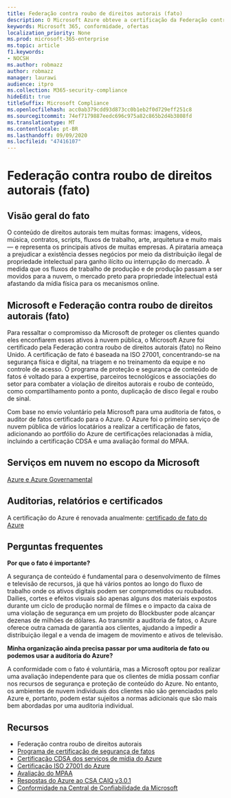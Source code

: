 ```yaml
---
title: Federação contra roubo de direitos autorais (fato)
description: O Microsoft Azure obteve a certificação da Federação contra roubo de direitos autorais no Reino Unido.
keywords: Microsoft 365, conformidade, ofertas
localization_priority: None
ms.prod: microsoft-365-enterprise
ms.topic: article
f1.keywords:
- NOCSH
ms.author: robmazz
author: robmazz
manager: laurawi
audience: itpro
ms.collection: M365-security-compliance
hideEdit: true
titleSuffix: Microsoft Compliance
ms.openlocfilehash: acc0ab379cdd93d873cc0b1eb2f0d729eff251c8
ms.sourcegitcommit: 74ef7179887eedc696c975a82c865b2d4b3808fd
ms.translationtype: MT
ms.contentlocale: pt-BR
ms.lasthandoff: 09/09/2020
ms.locfileid: "47416107"
---
```

# <a name="federation-against-copyright-theft-fact"></a>Federação contra roubo de direitos autorais (fato)

## <a name="fact-overview"></a>Visão geral do fato

O conteúdo de direitos autorais tem muitas formas: imagens, vídeos, música, contratos, scripts, fluxos de trabalho, arte, arquitetura e muito mais — e representa os principais ativos de muitas empresas. A pirataria ameaça a prejudicar a existência desses negócios por meio da distribuição ilegal de propriedade intelectual para ganho ilícito ou interrupção do mercado. À medida que os fluxos de trabalho de produção e de produção passam a ser movidos para a nuvem, o mercado preto para propriedade intelectual está afastando da mídia física para os mecanismos online.

## <a name="microsoft-and-federation-against-copyright-theft-fact"></a>Microsoft e Federação contra roubo de direitos autorais (fato)

Para ressaltar o compromisso da Microsoft de proteger os clientes quando eles enconfiarem esses ativos à nuvem pública, o Microsoft Azure foi certificado pela Federação contra roubo de direitos autorais (fato) no Reino Unido. A certificação de fato é baseada na ISO 27001, concentrando-se na segurança física e digital, na triagem e no treinamento da equipe e no controle de acesso. O programa de proteção e segurança de conteúdo de fatos é voltado para a expertise, parceiros tecnológicos e associações do setor para combater a violação de direitos autorais e roubo de conteúdo, como compartilhamento ponto a ponto, duplicação de disco ilegal e roubo de sinal.

Com base no envio voluntário pela Microsoft para uma auditoria de fatos, o auditor de fatos certificado para o Azure. O Azure foi o primeiro serviço de nuvem pública de vários locatários a realizar a certificação de fatos, adicionando ao portfólio do Azure de certificações relacionadas à mídia, incluindo a certificação CDSA e uma avaliação formal do MPAA.

## <a name="microsoft-in-scope-cloud-services"></a>Serviços em nuvem no escopo da Microsoft

[Azure e Azure Governamental](https://aka.ms/AzureCompliance)

## <a name="audits-reports-and-certificates"></a>Auditorias, relatórios e certificados

A certificação do Azure é renovada anualmente: [certificado de fato do Azure](https://aka.ms/azurefactcert)

## <a name="frequently-asked-questions"></a>Perguntas frequentes

**Por que o fato é importante?**

A segurança de conteúdo é fundamental para o desenvolvimento de filmes e televisão de recursos, já que há vários pontos ao longo do fluxo de trabalho onde os ativos digitais podem ser comprometidos ou roubados. Dailies, cortes e efeitos visuais são apenas alguns dos materiais expostos durante um ciclo de produção normal de filmes e o impacto da caixa de uma violação de segurança em um projeto do Blockbuster pode alcançar dezenas de milhões de dólares. Ao transmitir a auditoria de fatos, o Azure oferece outra camada de garantia aos clientes, ajudando a impedir a distribuição ilegal e a venda de imagem de movimento e ativos de televisão.

**Minha organização ainda precisa passar por uma auditoria de fato ou podemos usar a auditoria do Azure?**

A conformidade com o fato é voluntária, mas a Microsoft optou por realizar uma avaliação independente para que os clientes de mídia possam confiar nos recursos de segurança e proteção de conteúdo do Azure. No entanto, os ambientes de nuvem individuais dos clientes não são gerenciados pelo Azure e, portanto, podem estar sujeitos a normas adicionais que são mais bem abordadas por uma auditoria individual.

## <a name="resources"></a>Recursos

- Federação contra roubo de direitos autorais
- [Programa de certificação de segurança de fatos](https://go.microsoft.com/fwlink/?linkid=2099508)
- [Certificação CDSA dos serviços de mídia do Azure](https://aka.ms/cdsa-cert)
- [Certificação ISO 27001 do Azure](https://aka.ms/Azure-BSI-Cert)
- [Avaliação do MPAA](offering-mpaa.md)
- [Respostas do Azure ao CSA CAIQ v3.0.1](https://aka.ms/csacaiqresponses)
- [Conformidade na Central de Confiabilidade da Microsoft](https://www.microsoft.com/trust-center/compliance/compliance-overview)
